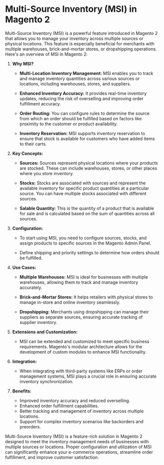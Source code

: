 # Multi-Source Inventory (MSI) in Magento 2

Multi-Source Inventory (MSI) is a powerful feature introduced in Magento 2 that allows you to manage your inventory across multiple sources or physical locations. This feature is especially beneficial for merchants with multiple warehouses, brick-and-mortar stores, or dropshipping operations. Here's an overview of MSI in Magento 2:

1. **Why MSI?**

   - **Multi-Location Inventory Management:** MSI enables you to track and manage inventory quantities across various sources or locations, including warehouses, stores, and suppliers.

   - **Enhanced Inventory Accuracy:** It provides real-time inventory updates, reducing the risk of overselling and improving order fulfillment accuracy.

   - **Order Routing:** You can configure rules to determine the source from which an order should be fulfilled based on factors like proximity to the customer or product availability.

   - **Inventory Reservation:** MSI supports inventory reservation to ensure that stock is available for customers who have added items to their carts.

2. **Key Concepts:**

   - **Sources:** Sources represent physical locations where your products are stocked. These can include warehouses, stores, or other places where you store inventory.

   - **Stocks:** Stocks are associated with sources and represent the available inventory for specific product quantities at a particular source. You can have multiple stocks associated with different sources.

   - **Salable Quantity:** This is the quantity of a product that is available for sale and is calculated based on the sum of quantities across all sources.

3. **Configuration:**

   - To start using MSI, you need to configure sources, stocks, and assign products to specific sources in the Magento Admin Panel.

   - Define shipping and priority settings to determine how orders should be fulfilled.

4. **Use Cases:**

   - **Multiple Warehouses:** MSI is ideal for businesses with multiple warehouses, allowing them to track and manage inventory accurately.

   - **Brick-and-Mortar Stores:** It helps retailers with physical stores to manage in-store and online inventory seamlessly.

   - **Dropshipping:** Merchants using dropshipping can manage their suppliers as separate sources, ensuring accurate tracking of supplier inventory.

5. **Extensions and Customization:**

   - MSI can be extended and customized to meet specific business requirements. Magento's modular architecture allows for the development of custom modules to enhance MSI functionality.

6. **Integration:**

   - When integrating with third-party systems like ERPs or order management systems, MSI plays a crucial role in ensuring accurate inventory synchronization.

7. **Benefits:**

   - Improved inventory accuracy and reduced overselling.
   - Enhanced order fulfillment capabilities.
   - Better tracking and management of inventory across multiple locations.
   - Support for complex inventory scenarios like backorders and preorders.

Multi-Source Inventory (MSI) is a feature-rich solution in Magento 2 designed to meet the inventory management needs of businesses with multiple sources or locations. Proper configuration and utilization of MSI can significantly enhance your e-commerce operations, streamline order fulfillment, and improve customer satisfaction.
